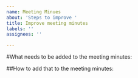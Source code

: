 ```yaml
---
name: Meeting Minues
about: 'Steps to improve '
title: Improve meeting minutes
labels: ''
assignees: ''

---
```


#What needs to be added to the meeting minutes:

##How to add that to the meeting minutes:
